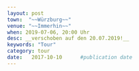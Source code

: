 ```yaml
---
layout: post
town:  "~~Würzburg~~"
venue: "~~Immerhin~~"
when: 2019-07-06, 20:00 Uhr
desc: __verschoben auf den 20.07.2019!__
keywords: "Tour"
category: tour
date:   2017-10-10 		#publication date
---
```

